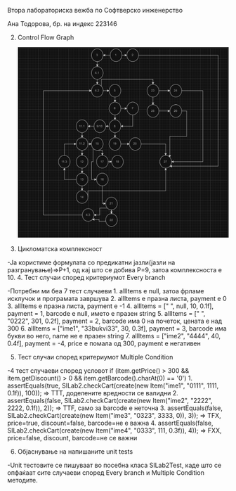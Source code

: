 Втора лабораториска вежба по Софтверско инженерство

Ана Тодорова, бр. на индекс 223146

2. Control Flow Graph
   
   ![CFG](CFG.png)
   
3. Цикломатска комплексност
   
 -Ја користиме формулата со предикатни јазли(јазли на разгранување)=>P+1, од кај што се добива P=9, затоа комплексноста е 10. 
4. Тест случаи според критериумот Every branch

  -Потребни ми беа 7 тест случаеви 
	1. allItems е null, затоа фрламе исклучок и програмата завршува
	2. allItems e празна листа, payment e 0
	3. allItems e празна листа, payment e -1
	4. allItems = [" ", null, 10, 0.1f], payment = 1, barcode e null, името е празен string
	5. allItems = [" ", "0222", 301, 0.2f], payment = 2, barcode има 0 на почеток, цената е над 300
	6. allItems = ["ime1", "33bukvi33", 30, 0.3f], payment = 3, barcode има букви во него, name не е празен string
	7. allItems = ["ime2", "4444", 40, 0.4f], payment = -4, price е помала од 300, payment e негативен	

5. Тест случаи според критериумот Multiple Condition

  -4 тест случаеви според условот if (item.getPrice() > 300 && item.getDiscount() > 0 && item.getBarcode().charAt(0) == '0')
	 1. assertEquals(true, SILab2.checkCart(create(new Item("ime1", "0111", 1111, 0.1f)), 100)); => TTT, доделените вредности се валидни
	 2. assertEquals(false, SILab2.checkCart(create(new Item("ime2", "2222", 2222, 0.1f)), 2)); => TTF, само за barcode е неточна
	 3. assertEquals(false, SILab2.checkCart(create(new Item("ime3", "0323", 3333, 0)), 3)); => TFX, price=true, discount=false, barcode=не е важна
	 4. assertEquals(false, SILab2.checkCart(create(new Item("ime4", "0333", 111, 0.3f)), 4)); => FXX, price=false, discount, barcode=не се важни

6. Објаснување на напишаните unit tests
   
  -Unit тестовите се пишуваат во посебна класа SILab2Test, каде што се опфаќаат сите случаеви според Every branch и Multiple Condition методите.
